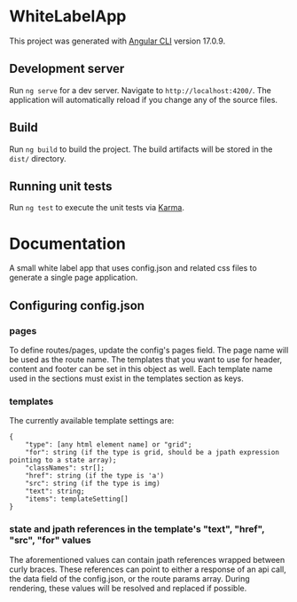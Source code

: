 # WhiteLabelApp

This project was generated with [Angular CLI](https://github.com/angular/angular-cli) version 17.0.9.

## Development server

Run `ng serve` for a dev server. Navigate to `http://localhost:4200/`. The application will automatically reload if you change any of the source files.

## Build

Run `ng build` to build the project. The build artifacts will be stored in the `dist/` directory.

## Running unit tests

Run `ng test` to execute the unit tests via [Karma](https://karma-runner.github.io).


# Documentation

A small white label app that uses config.json and related css files to generate a single page application.

## Configuring config.json

### pages

To define routes/pages, update the config's pages field. The page name will be used as the route name.
The templates that you want to use for header, content and footer can be set in this object as well.
Each template name used in the sections must exist in the templates section as keys.

### templates

The currently available template settings are:
```
{
    "type": [any html element name] or "grid";
    "for": string (if the type is grid, should be a jpath expression pointing to a state array);
    "classNames": str[];
    "href": string (if the type is 'a')
    "src": string (if the type is img)
    "text": string;
    "items": templateSetting[]
}
```

### state and jpath references in the template's "text", "href", "src", "for" values

The aforementioned values can contain jpath references wrapped between curly braces.
These references can point to either a response of an api call, the data field of the config.json, or the route params array.
During rendering, these values will be resolved and replaced if possible.

